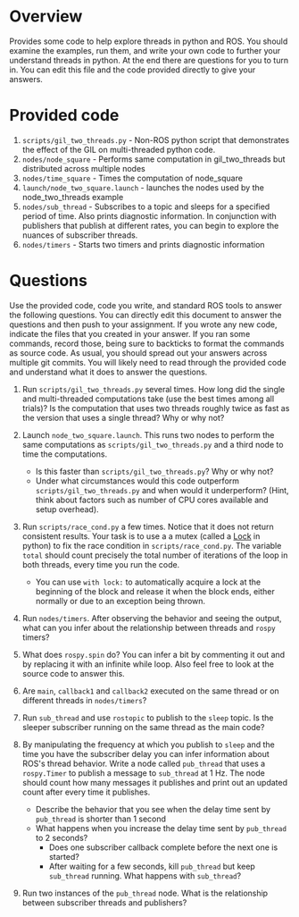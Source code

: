 # Overview
Provides some code to help explore threads in python and ROS.
You should examine the examples, run them, and write your own code to further your understand
threads in python. At the end there are questions for you to turn in.  You can edit
this file and the code provided directly to give your answers.

# Provided code
1. `scripts/gil_two_threads.py` - Non-ROS python script that
   demonstrates the effect of the GIL on multi-threaded python code. 
2. `nodes/node_square` - Performs same computation in gil_two_threads but distributed across multiple nodes
3. `nodes/time_square` - Times the computation of node_square
4. `launch/node_two_square.launch` - launches the nodes used by the node_two_threads example
5. `nodes/sub_thread` - Subscribes to a topic and sleeps for a specified period of time.
   Also prints diagnostic information.  In conjunction with publishers that publish
   at different rates, you can begin to explore the nuances of subscriber threads.
6. `nodes/timers` - Starts two timers and prints diagnostic information

# Questions
Use the provided code, code you write, and standard ROS tools to answer the following questions.
You can directly edit this document to answer the questions and then push to your assignment.
If you wrote any new code, indicate the files that you created in your answer.
If you ran some commands, record those, being sure to backticks to format 
the commands as source code.  As usual, you should spread out your answers across multiple git commits.
You will likely need to read through the provided code and understand what it does to answer the questions.

1. Run `scripts/gil_two_threads.py` several times. How long did the single and multi-threaded computations take (use the best times among all trials)?
   Is the computation that uses two threads roughly twice as fast as the version that uses a single thread? Why or why not?
2. Launch `node_two_square.launch`. This runs two nodes to perform the same computations as `scripts/gil_two_threads.py`
   and a third node to time the computations.
   - Is this faster than `scripts/gil_two_threads.py`? Why or why not?
   - Under what circumstances would this code outperform `scripts/gil_two_threads.py` and when would it underperform?
     (Hint, think about factors such as number of CPU cores available and setup overhead).
3. Run `scripts/race_cond.py` a few times.  Notice that it does not return consistent results.
   Your task is to use a a mutex (called a [Lock](https://docs.python.org/2/library/threading.html#lock-objects) in python) to
   fix the race condition in `scripts/race_cond.py`. The variable `total` should count precisely the
   total number of iterations of the loop in both threads, every time you run the code.
   - You can use `with lock:` to automatically acquire a lock at the beginning of the block
     and release it when the block ends, either normally or due to an exception being thrown.

5. Run `nodes/timers`.  After observing the behavior and seeing the output, what can you infer about
   the relationship between threads and `rospy` timers?
6. What does `rospy.spin` do?  You can infer a bit by commenting it out and by replacing it
   with an infinite while loop.  Also feel free to look at the source code to answer this.
7. Are `main`, `callback1` and `callback2` executed on the same thread or on different threads in `nodes/timers`?
8. Run `sub_thread` and use `rostopic` to publish to the `sleep` topic.
   Is the sleeper subscriber running on the same thread as the main code?
9. By manipulating the frequency at which you publish to `sleep` and the time you have the subscriber delay you can infer
   information about ROS's thread behavior. Write a node called `pub_thread` that uses a `rospy.Timer` to publish a message to `sub_thread` at
   1 Hz.  The node should count how many messages it publishes and print out an updated count after every time it publishes.
   - Describe the behavior that you see when the delay time sent by `pub_thread` is shorter than 1 second
   - What happens when you increase the delay time sent by `pub_thread` to 2 seconds?
     - Does one subscriber callback complete before the next one is started?
     - After waiting for a few seconds, kill `pub_thread` but keep `sub_thread` running.  What happens with `sub_thread`?
10. Run two instances of the `pub_thread` node.  What is the relationship between subscriber threads
    and publishers?
    
